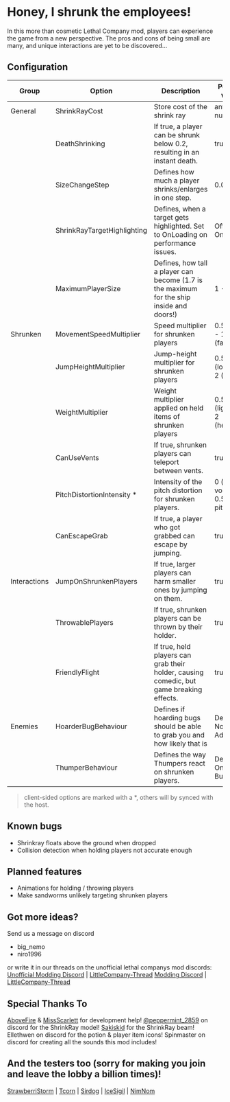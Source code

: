 # Honey, I shrunk the employees! #

In this more than cosmetic Lethal Company mod, players can experience the game from a new perspective. The pros and cons of being small are many, and unique interactions are yet to be discovered...

## Configuration ##
|  Group       |          Option             |                           Description                                                     | Possible values                        | Default |
| ------------ | --------------------------- | ----------------------------------------------------------------------------------------- | -------------------------------------- | ------- |
| General      | ShrinkRayCost               | Store cost of the shrink ray                                                              | any number                             | 0 (BETA)|
|              | DeathShrinking              | If true, a player can be shrunk below 0.2, resulting in an instant death.                 | true / false                           | false   |
|              | SizeChangeStep              | Defines how much a player shrinks/enlarges in one step.                                   | 0.05 - 0.8                             | 0.4     |
|              | ShrinkRayTargetHighlighting | Defines, when a target gets highlighted. Set to OnLoading on performance issues.          | Off, OnHit, OnLoading                  | OnHit   |
|              | MaximumPlayerSize           | Defines, how tall a player can become (1.7 is the maximum for the ship inside and doors!) | 1 - 10                                 | 1.7     |
| Shrunken     | MovementSpeedMultiplier     | Speed multiplier for shrunken players                                                     | 0.5 (slow) - 1.5 (fast)                | 1.3     |
|              | JumpHeightMultiplier        | Jump-height multiplier for shrunken players                                               | 0.5 (lower) - 2 (higher)               | 1.3     |
|              | WeightMultiplier            | Weight multiplier applied on held items of shrunken players                               | 0.5 (lighter) - 2 (heavier)            | 1.5     |
|              | CanUseVents                 | If true, shrunken players can teleport between vents.                                     | true / false                           | true    |
|              | PitchDistortionIntensity \* | Intensity of the pitch distortion for shrunken players.                                   | 0 (normal voice) - 0.5 (high pitched)  | 0.3     |
|              | CanEscapeGrab               | If true, a player who got grabbed can escape by jumping.                                  | true / false                           | true    |
| Interactions | JumpOnShrunkenPlayers       | If true, larger players can harm smaller ones by jumping on them.               | true / false                           | true    |
|              | ThrowablePlayers            | If true, shrunken players can be thrown by their holder.                          | true / false                           | true    |
|              | FriendlyFlight              | If true, held players can grab their holder, causing comedic, but game breaking effects. | true / false                           | false   |
| Enemies      | HoarderBugBehaviour         | Defines if hoarding bugs should be able to grab you and how likely that is                | Default, NoGrab, Addicted              | Default |
|              | ThumperBehaviour            | Defines the way Thumpers react on shrunken players.	                                     | Default, One-Shot, Bumper              | Bumper  |
> client-sided options are marked with a \*, others will by synced with the host.

## Known bugs ##
+ Shrinkray floats above the ground when dropped
+ Collision detection when holding players not accurate enough

## Planned features ##
- Animations for holding / throwing players
- Make sandworms unlikely targeting shrunken players

## Got more ideas? ##
Send us a message on discord
+ big_nemo
+ niro1996

or write it in our threads on the unofficial lethal companys mod discords:
[Unofficial Modding Discord](https://discord.gg/nYcQFEpXfU) \| [LittleCompany-Thread](https://discord.com/channels/1169792572382773318/1190100786357743646)
[Modding Discord](https://discord.gg/nYcQFEpXfU) \| [LittleCompany-Thread](https://discord.com/channels/1168655651455639582/1206337352608256010)

## Special Thanks To
[AboveFire](https://github.com/AboveFire) & [MissScarlett](https://github.com/QueenScarlett23) for development help!
[@peppermint_2859](https://twitter.com/ItsJOEYthe) on discord for the ShrinkRay model!
[Sakiskid](https://github.com/Sakiskid) for the ShrinkRay beam!
Ellethwen on discord for the potion & player item icons!
Spinmaster on discord for creating all the sounds this mod includes!


## And the testers too (sorry for making you join and leave the lobby a billion times)!
[StrawberriStorm](https://twitter.com/strawberristorm) | [Tcorn](https://twitter.com/TcorntheLazy) | [Sirdog](https://youtu.be/6ItPIiegBms?si=zH-Cf467VIOtVTMt) | [IceSigil](https://twitter.com/IceSigil) | [NimNom](https://www.twitch.tv/nimnom)


